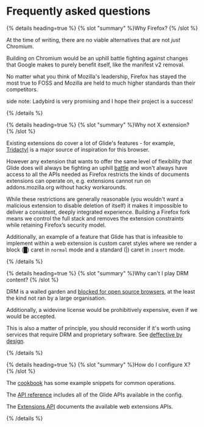 # Frequently asked questions

{% details heading=true %} {% slot "summary" %}Why Firefox?
{% /slot %}

At the time of writing, there are no viable alternatives that are not _just_ Chromium.

Building on Chromium would be an uphill battle fighting against changes that Google makes to purely benefit itself, like the manifest v2 removal.

No matter what you think of Mozilla's leadership, Firefox has stayed the most true to FOSS and Mozilla are held to much higher standards than their competitors.

side note: Ladybird is very promising and I hope their project is a success!

{% /details %}

{% details heading=true %} {% slot "summary" %}Why not X extension?
{% /slot %}

Existing extensions do cover a lot of Glide's features - for example, [Tridactyl](https://github.com/tridactyl/tridactyl) is a major source of inspiration for this browser.

However any extension that wants to offer the same level of flexibility that Glide does will always be fighting an uphill [battle](https://github.com/tridactyl/tridactyl/issues/1800) and won't always have access to all the APIs needed as Firefox restricts the kinds of documents extensions can operate on, e.g. extensions cannot run on addons.mozilla.org without hacky workarounds.

While these restrictions are generally reasonable (you wouldn't want a malicious extension to disable deletion of itself) it makes it impossible to deliver a consistent, deeply integrated experience. Building a Firefox fork means we control the full stack and removes the extension constraints while retaining Firefox’s security model.

Additionally, an example of a feature that Glide has that is infeasible to implement within a web extension is custom caret styles where we render a block (█) caret in `normal` mode and a standard (|) caret in `insert` mode.

{% /details %}

{% details heading=true %} {% slot "summary" %}Why can't I play DRM content?
{% /slot %}

DRM is a walled garden and [blocked for open source browsers](https://blog.samuelmaddock.com/posts/google-widevine-blocked-my-browser/), at the least the kind not ran by a large organisation.

Additionally, a widevine license would be prohibitively expensive, even if we would be accepted.

This is also a matter of principle, you should reconsider if it's worth using services that require DRM and proprietary software. See [deffective by design](https://www.defectivebydesign.org/).

{% /details %}

{% details heading=true %} {% slot "summary" %}How do I configure X?
{% /slot %}

The [cookbook](cookbook.md) has some example snippets for common operations.

The [API reference](api.md) includes all of the Glide APIs available in the config.

The [Extensions API](extensions-api.md) documents the available web extensions APIs.

{% /details %}
